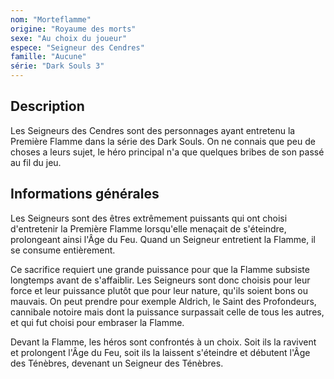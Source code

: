 ```yaml
---
nom: "Morteflamme"
origine: "Royaume des morts"
sexe: "Au choix du joueur"
espece: "Seigneur des Cendres"
famille: "Aucune"
série: "Dark Souls 3"
---
```


## Description

Les Seigneurs des Cendres sont des personnages ayant entretenu la Première Flamme dans la série des Dark Souls.
On ne connais que peu de choses a leurs sujet, le héro principal n'a que quelques bribes de son passé au fil du jeu.

## Informations générales

Les Seigneurs sont des êtres extrêmement puissants qui ont choisi d'entretenir la Première Flamme lorsqu'elle menaçait de s'éteindre, prolongeant ainsi l'Âge du Feu. Quand un Seigneur entretient la Flamme, il se consume entièrement.

Ce sacrifice requiert une grande puissance pour que la Flamme subsiste longtemps avant de s'affaiblir. Les Seigneurs sont donc choisis pour leur force et leur puissance plutôt que pour leur nature, qu'ils soient bons ou mauvais. On peut prendre pour exemple Aldrich, le Saint des Profondeurs, cannibale notoire mais dont la puissance surpassait celle de tous les autres, et qui fut choisi pour embraser la Flamme.

Devant la Flamme, les héros sont confrontés à un choix. Soit ils la ravivent et prolongent l'Âge du Feu, soit ils la laissent s'éteindre et débutent l'Âge des Ténèbres, devenant un Seigneur des Ténèbres.
